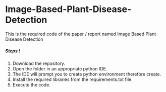 # Image-Based-Plant-Disease-Detection
This is the required code of the paper /  report named Image Based Plant Disease Detection

##### Steps ! #####
1. Download the repository.
2. Open the folder in an appropriate python IDE.
3. The IDE will prompt you to create python environment therefore create.
4. Install the required libraries from the requirements.txt file.
5. Execute the code.

